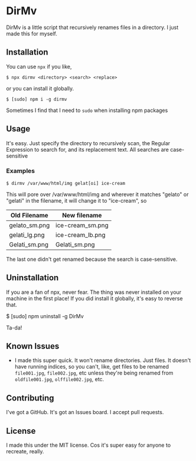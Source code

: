 # DirMv

DirMv is a little script that recursively renames files in a directory. I just made this for myself.

## Installation

You can use `npx` if you like,

    $ npx dirmv <directory> <search> <replace>

or you can install it globally.

    $ [sudo] npm i -g dirmv

Sometimes I find that I need to `sudo` when installing npm packages

## Usage

It's easy. Just specify the directory to recursively scan, the Regular Expression to search for, and its replacement text. All searches are case-sensitive

### Examples

    $ dirmv /var/www/html/img gelat[oi] ice-cream

This will pore over /var/www/html/img and wherever it matches "gelato" or "gelati" in the filename, it will change it to "ice-cream", so

|Old Filename  |New filename    |
|--------------|----------------|
|gelato_sm.png |ice-cream_sm.png|
|gelati_lg.png |ice-cream_lb.png|
|Gelati_sm.png |Gelati_sm.png   |

The last one didn't get renamed because the search is case-sensitive.

## Uninstallation

If you are a fan of npx, never fear. The thing was never installed on your machine in the first place! If you did install it globally, it's easy to reverse that.

  $ [sudo] npm uninstall -g DirMv

Ta-da!

## Known Issues

* I made this super quick. It won't rename directories. Just files. It doesn't have running indices, so you can't, like, get files to be renamed `file001.jpg`, `file002.jpg`, etc unless they're being renamed from `oldfile001.jpg`, `olffile002.jpg`, etc.

## Contributing

I've got a GitHub. It's got an Issues board. I accept pull requests.

## License

I made this under the MIT license. Cos it's super easy for anyone to recreate, really.

